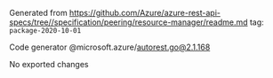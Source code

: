 Generated from https://github.com/Azure/azure-rest-api-specs/tree//specification/peering/resource-manager/readme.md tag: `package-2020-10-01`

Code generator @microsoft.azure/autorest.go@2.1.168

No exported changes